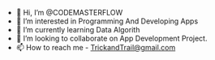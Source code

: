 - 👋 Hi, I’m @CODEMASTERFLOW
- 👀 I’m interested in Programming And Developing Apps
- 🌱 I’m currently learning Data Algorith
- 💞️ I’m looking to collaborate on App Development Project.
- 📫 How to reach me - TrickandTrail@gmail.com

<!---
CODEMASTERFLOW/CODEMASTERFLOW is a ✨ special ✨ repository because its `README.md` (this file) appears on your GitHub profile.
You can click the Preview link to take a look at your changes.
--->
